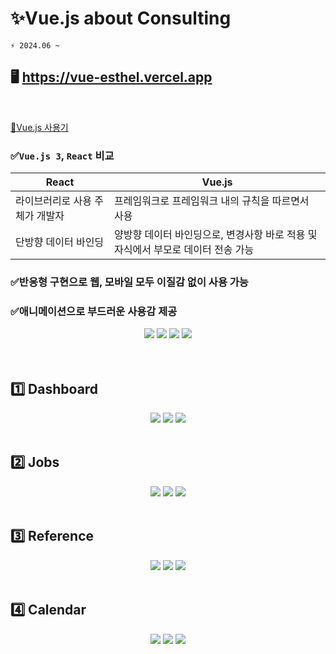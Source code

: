 # ✨Vue.js about Consulting

```git
⚡ 2024.06 ~
```

## 🖥️ https://vue-esthel.vercel.app

<br />

[📝Vue.js 사용기](https://esthel.notion.site/Vue-js-feat-vite-a76ca599a0ea4a72a067bfb0c151ace2?pvs=4)
<br />

### ✅`Vue.js 3`, `React` 비교

|React|Vue.js|
|--|--|
|라이브러리로 사용 주체가 개발자|프레임워크로 프레임워크 내의 규칙을 따르면서 사용|
|단방향 데이터 바인딩|양방향 데이터 바인딩으로, 변경사항 바로 적용 및 자식에서 부모로 데이터 전송 가능|

### ✅반응형 구현으로 웹, 모바일 모두 이질감 없이 사용 가능

### ✅애니메이션으로 부드러운 사용감 제공
<div align='center'>
  <img src='https://github.com/esthel7/vue.js/assets/96722691/120320cc-9533-4681-9845-206e95ec1a65' />
  <img src='https://github.com/esthel7/vue.js/assets/96722691/47e97074-3799-4801-aefa-5e1441775ff2' />
  <img src='https://github.com/esthel7/vue.js/assets/96722691/1373cd0e-3b94-4b0b-a189-98220c0ff0e0' />
  <img src='https://github.com/esthel7/vue.js/assets/96722691/ba7d6544-2c6c-49ae-baf9-f45d5407d156' />
</div>
<br /><br />

## 1️⃣ Dashboard
<div align='center'>
  <img src='https://github.com/esthel7/vue.js/assets/96722691/1364b622-9c83-48cb-931c-445ef5fe93a1' />
  <img src='https://github.com/esthel7/vue.js/assets/96722691/48286345-2190-4618-939f-3e91e0a3c2c7' />
  <img src='https://github.com/esthel7/vue.js/assets/96722691/57c1031d-6182-4a21-923b-82d9bf278763' />
</div>
<br />

## 2️⃣ Jobs

<div align='center'>
  <img src="https://github.com/esthel7/vue.js/assets/96722691/1dfc66b7-77ee-486b-a0dc-3147b9326989" />
  <img src="https://github.com/esthel7/vue.js/assets/96722691/24e5f13e-068e-4af9-ac2b-13aece7e6560" />
  <img src="https://github.com/esthel7/vue.js/assets/96722691/cf3d4b56-c2f2-406e-a50b-8cacc506245d" />
</div>
<br />

## 3️⃣ Reference

<div align='center'>
  <img src="https://github.com/esthel7/vue.js/assets/96722691/57c4b4fc-ad5f-4474-a31a-93f0a64e13ef" />
  <img src="https://github.com/esthel7/vue.js/assets/96722691/b85f04b3-8aab-4d14-949b-cfbbf9e9ee59" />
  <img src="https://github.com/esthel7/vue.js/assets/96722691/51825518-9846-41cc-9c64-203f2875ad9c" />
</div>
<br />

## 4️⃣ Calendar

<div align='center'>
  <img src="https://github.com/esthel7/vue.js/assets/96722691/209e9721-92ce-47bd-956b-d5ee39422f9f" />
  <img src="https://github.com/esthel7/vue.js/assets/96722691/b0c073bd-423f-462d-947a-252311291577" />
  <img src="https://github.com/esthel7/vue.js/assets/96722691/65a16977-84df-4b2b-9b88-d8955fc3ce4a" />
</div>
<br />
